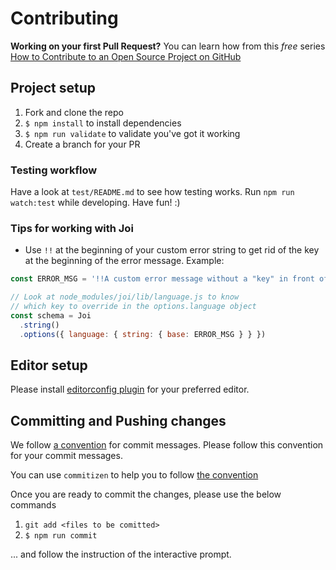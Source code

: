 # Contributing

**Working on your first Pull Request?** You can learn how from this *free* series
[How to Contribute to an Open Source Project on GitHub](https://egghead.io/series/how-to-contribute-to-an-open-source-project-on-github)

## Project setup

1. Fork and clone the repo
2. `$ npm install` to install dependencies
3. `$ npm run validate` to validate you've got it working
4. Create a branch for your PR

### Testing workflow
Have a look at `test/README.md` to see how testing works. Run `npm run watch:test` while developing. Have fun! :)

### Tips for working with Joi
- Use `!!` at the beginning of your custom error string to get rid of the key at the beginning of the error message. Example:
```js
const ERROR_MSG = '!!A custom error message without a "key" in front of it'

// Look at node_modules/joi/lib/language.js to know
// which key to override in the options.language object
const schema = Joi
  .string()
  .options({ language: { string: { base: ERROR_MSG } } })
```

## Editor setup

Please install [editorconfig plugin](http://editorconfig.org/#download) for your preferred editor.

## Committing and Pushing changes

We follow [a convention](https://github.com/stevemao/conventional-changelog-angular/blob/master/convention.md)
for commit messages. Please follow this convention for your commit messages.

You can use `commitizen` to help you to follow [the convention](https://github.com/stevemao/conventional-changelog-angular/blob/master/convention.md)

Once you are ready to commit the changes, please use the below commands

1. `git add <files to be comitted>`
2. `$ npm run commit`

... and follow the instruction of the interactive prompt.

